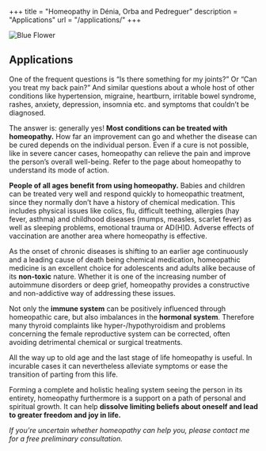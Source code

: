 +++
title = "Homeopathy in Dénia, Orba and Pedreguer"
description = "Applications"
url = "/applications/"
+++

![Blue Flower](/images/yellow_flower.jpg)

## Applications

One of the frequent questions is “Is there something for my joints?” Or “Can you treat my back pain?” And similar questions about a whole host of other conditions like hypertension, migraine, heartburn,  irritable bowel syndrome, rashes, anxiety, depression, insomnia etc. and symptoms that couldn’t be diagnosed.

The answer is: generally yes! **Most conditions can be treated with homeopathy.** How far an improvement can go and whether the disease can be cured depends on the individual person. Even if a cure is not possible, like in severe cancer cases, homeopathy can relieve the pain and improve the person’s overall well-being. Refer to the page about homeopathy to understand its mode of action.

**People of all ages benefit from using homeopathy.** Babies and children can be treated very well and respond quickly to homeopathic treatment, since they normally don’t have a history of chemical medication. This includes physical issues like colics, flu, difficult teething, allergies (hay fever, asthma) and childhood diseases (mumps, measles, scarlet fever) as well as sleeping problems, emotional trauma or AD(H)D. Adverse effects of vaccination are another area where homeopathy is effective.

As the onset of chronic diseases is shifting to an earlier age continuously and a leading cause of death being chemical medication, homeopathic medicine is an excellent choice for adolescents and adults alike because of its **non-toxic** nature. Whether it is one of the increasing number of autoimmune disorders or deep grief, homeopathy provides a constructive and non-addictive way of addressing these issues.

Not only the **immune system** can be positively influenced through homeopathic care, but also imbalances in the **hormonal system**. Therefore many thyroid complaints like hyper-/hypothyroidism and problems concerning the female reproductive system can be corrected, often avoiding detrimental chemical or surgical treatments.

All the way up to old age and the last stage of life homeopathy is useful. In incurable cases it can nevertheless alleviate symptoms or ease the transition of parting from this life.

Forming a complete and holistic healing system seeing the person in its entirety, homeopathy furthermore is a support on a path of personal and spiritual growth. It can help **dissolve limiting beliefs about oneself and lead to greater freedom and joy in life.**

_If you're uncertain whether homeopathy can help you, please contact me for a free preliminary consultation._
